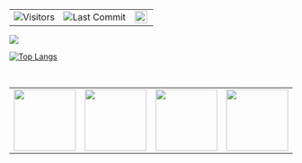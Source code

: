 <table style="border-width:0px;">
  <tr>
    <td><img alt="Visitors" src="https://komarev.com/ghpvc/?username=okadirkartal&style=flat&labelColor=black&logo=github&label=PROFILE+VIEWS&color=29bf12"/></td>
    <td><img alt="Last Commit" src="https://img.shields.io/github/last-commit/okkartal/okkartal?logo=markdown&label=LAST+UPDATE&color=29bf12">
</td>
    <td><a href="https://www.hackerrank.com/okadirkartal" target="_blank">
  <img align="left" alt="Osman Kartal's Hackerrank" width="22px" src="https://cdn.jsdelivr.net/npm/simple-icons@v3/icons/hackerrank.svg" /></a></td>
   
  </tr>
</table>
 <img   src="https://github-readme-stats.vercel.app/api?username=okkartal&show_icons=true">

[![Top Langs](https://github-readme-stats.vercel.app/api/top-langs/?username=okkartal&layout=compact)](https://github.com/okkartal/github-readme-stats)

<br />
 


<table border="0">
    <tbody>
        <tr>
            <td>
                <a   title="Exam 483: Programming in C#" href="https://www.credly.com/badges/9d5ea6c8-5d62-4f0c-b638-6293612a02ee" target="_blank">
                <img  src="https://images.credly.com/size/220x220/images/78e39333-d0db-4931-b231-13bdb37040cc/Programming_in_C_23-01.png" width="110" alt="" height="110">
                </a>
            </td>
            <td>
                <a   title="Exam 486: Developing ASP.NET MVC Web Applications" href="https://www.credly.com/badges/7191997b-0ecb-4234-9704-aa759a30101b" target="_blank">
                <img src="https://images.credly.com/size/220x220/images/cbab3216-025d-4601-86ee-c5970b348d48/Developing_ASP.NET_MVC_Web_Applications-01.png" width="110" alt="" height="110">
                </a></td>
             <td>
                <a   title="Exam 532: Developing Microsoft Azure Solutions" href="https://www.credly.com/badges/f52cd4a2-cbe1-4ce8-94f3-01ee5edcc86a" target="_blank">
                <img  src="https://images.credly.com/size/220x220/images/3f18fbc5-51a1-4687-a9ab-ec97d44f48c9/Microsoft_Exam532.png" width="110" alt="" height="110">
                </a>
            </td>
               <td>
                <a   title="MCSA: Web Applications - Certified 2018" href="https://www.credly.com/badges/db425084-8e3c-4c69-95ce-139c4132c1d9" target="_blank">
                <img  src="https://images.credly.com/size/220x220/images/887a1be1-7863-4e90-90c9-2bb3a13d9542/MCSA-Web-Applications-2018.png" width="110" alt="" height="110">
                </a>
            </td>
            <td>
                <a   title="MCSD: App Builder — Certified 2018" href="https://www.credly.com/badges/6275c63d-f391-4ef6-a4db-101b21e58b14" target="_blank">
               <img src="https://images.credly.com/size/220x220/images/a6135ae3-7f96-437e-84d9-d2ded474583c/MCSD-App-Builder-2018.png" width="110" alt="" height="110"> 
               </a>
            </td> 
        </tr>
    </tbody>
</table>

